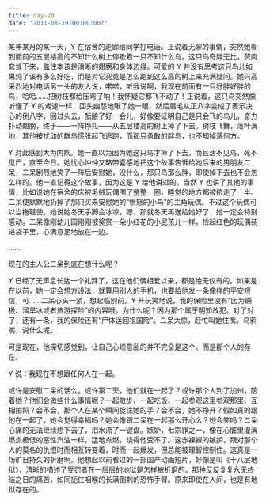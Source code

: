```yaml
---
title: day-20
date: "2011-08-19T00:00:00Z"
---
```


某年某月的某一天，Y 在宿舍的走廊给同学打电话。正说着无聊的事情，突然她看到面前的五层楼高的不知什么树上停歇着一只不知什么鸟。这只鸟奇胖无比，赘肉耷耸下来，盖住本该是清晰的翅膀和身体边缘。可爱的 Y 并没有思考这只鸟儿如果炖了该有多么好吃，而是对它究竟是怎么跑到这么高的树上来充满疑问。她兴高采烈地对电话另一头的友人说，喏喏，听我说啊，我现在前面有一只好胖好胖的鸟，哈哈……把树枝都给压弯了呐！我怀疑它都飞不动了！正说着，这只鸟突然像听懂了 Y 的戏谑一样，回头幽怨地瞅了她一眼，然后眉毛从正八字变成了表示决心的倒八字，回过头去，酝酿了好一会儿，好像要证明自己是只会飞的鸟儿，奋力扑动翅膀，终于——一阵挣扎——从五层楼高的树上掉了下去。树枝飞舞，落叶满地，其他被扰动的群鸟慌张起飞逃跑，而那只勇敢的胖鸟，也不知掉落何方。

Y 对此感到大为内疚。她一直以为因为她这只鸟才掉了下去，而且活不见鸟，死不见尸，直至今日。她忧心忡忡又略带喜感地把这个故事告诉给她后来的男朋友二呆，二呆剧烈地笑了一阵后安慰她，没什么，那只鸟那么胖，即使掉下去也不会怎么样的。他一直记得这个故事，因为这是 Y 给他讲过的。当然 Y 也讲了其他的事情，比如说她在宿舍的床被毛绒玩偶围了整整一圈，睡觉的地方都被挤走了一半。二呆便默默地扔掉了那只买来安慰她的“愤怒的小鸟”的主角玩偶。不过这个玩偶可以当拖鞋使。她说她冬天手脚会冰凉，嗯，那就冬天再送给她好了，她一定会特别感动。二呆像刚幼儿园刚刚被奖赏一朵小红花的小屁孩儿一样，捡起红色的玩偶装进袋子里，心满意足地放在一边。

……

现在的主人公二呆到底在想什么呢？

Y 已经了无声息长达一个礼拜了，这在他们俩相爱以来，都是绝无仅有的。如果是在以前，她一定会想方设法，就算用别人的手机，也要给他发一条像样的平安短信，可……二呆心头一紧，想起临别前，Y 开玩笑地说，我的保险里没有“因为蹦极、溜旱冰或者旅游探险”的内容哦。为什么呢？因为那个属于明知故犯。对了对了，还有一条，我的保险还有“尸体运回祖国险”。二呆大惊，赶忙叫她住嘴。乌鸦嘴，说什么呢。

可是现在，他深切感觉到，让自己心烦意乱的并不完全是这个。而是那个人的存在。

Y 说：我现在不想跟任何人在一起。

或许是安慰二呆的话么。或许第二天，他们就在一起了？或许那个人到了加州，陪着她？他们会做些什么事情呢？一起散步、一起吃饭、一起参观这里参观那里、互相拍照？会不会，那个人在某个瞬间捉住她的手？会不会，她不挣开？假如真的跟他在一起了，她会觉得幸福吗？她会像跟二呆在一起那么开心么？她会笑吗？二呆心痛的无法继续想下去了，泪水流了一键盘。嫉妒，七宗罪之一，像在心脏里灌满燃点极低的恶性汽油一样，猛地点燃，烧得他受不了。这赤裸裸的嫉妒，跟对那个人的莫名的仇恨时而相互转变着，时而一起爆发，但总能被理智控制住。这真是一场旷日持久的折磨啊。他想起以前看过的一部国产动画短片，好像是叫《十八层地狱》，清晰的描述了受罚者在一层层的地狱是怎样被折磨的。那种反反复复永无终结之日的痛苦，如同扼住咽喉的长满倒刺的恐怖手臂。原来即使在人间，也是有地狱存在的。
